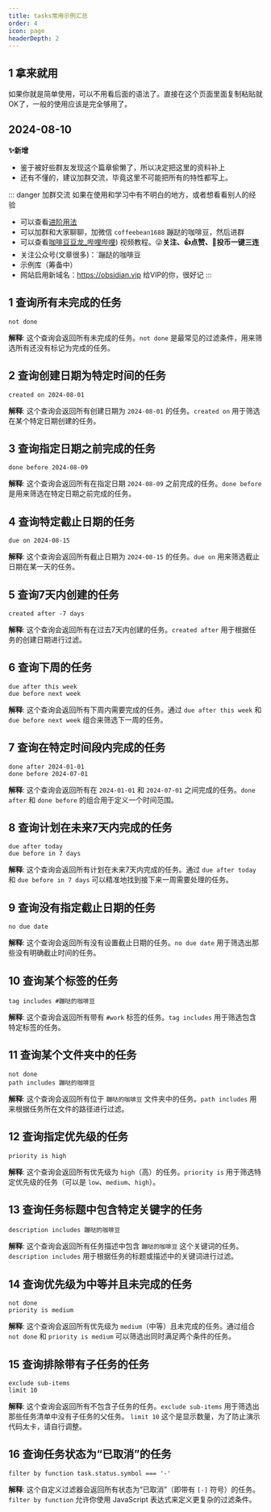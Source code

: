 ```yaml
---
title: tasks常用示例汇总
order: 4
icon: page
headerDepth: 2
---
```

## 1 拿来就用

如果你就是简单使用，可以不用看后面的语法了。直接在这个页面里面复制粘贴就OK了，一般的使用应该是完全够用了。

## 2024-08-10
**✨新增** <Badge text="Features" type="tip" />  
- 鉴于被好些群友发现这个篇章偷懒了，所以决定把这里的资料补上
- 还有不懂的，建议加群交流，毕竟这里不可能把所有的特性都写上。

::: danger 加群交流
如果在使用和学习中有不明白的地方，或者想看看别人的经验
- 可以查看[进阶用法](/zh/advanced)
- 可以加群和大家聊聊，加微信 `coffeebean1688` 蹦跶的咖啡豆，然后进群
- 可以查看[咖啡豆豆龙_哔哩哔哩](https://space.bilibili.com/618777356)) 视频教程。😜**关注、👍点赞、📀投币一键三连**
- 关注公众号(文章很多)：`蹦跶的咖啡豆
- 示例库（筹备中）
- 网站启用新域名：https://obsidian.vip 给VIP的你，很好记
:::

## 1 查询所有未完成的任务
```tasks
not done
```
**解释**: 这个查询会返回所有未完成的任务。`not done` 是最常见的过滤条件，用来筛选所有还没有标记为完成的任务。

## 2 查询创建日期为特定时间的任务
```tasks
created on 2024-08-01
```
**解释**: 这个查询会返回所有创建日期为 `2024-08-01` 的任务。`created on` 用于筛选在某个特定日期创建的任务。

## 3 查询指定日期之前完成的任务
```tasks
done before 2024-08-09
```
**解释**: 这个查询会返回所有在指定日期 `2024-08-09` 之前完成的任务。`done before` 是用来筛选在特定日期之前完成的任务。

## 4 查询特定截止日期的任务
```tasks
due on 2024-08-15
```
**解释**: 这个查询会返回所有截止日期为 `2024-08-15` 的任务。`due on` 用来筛选截止日期在某一天的任务。

## 5 查询7天内创建的任务
```tasks
created after -7 days

```
**解释**: 这个查询会返回所有在过去7天内创建的任务。`created after` 用于根据任务的创建日期进行过滤。

## 6 查询下周的任务
```tasks
due after this week
due before next week
```
**解释**: 这个查询会返回所有下周内需要完成的任务。通过 `due after this week` 和 `due before next week` 组合来筛选下一周的任务。


## 7 查询在特定时间段内完成的任务
```tasks
done after 2024-01-01
done before 2024-07-01
```
**解释**: 这个查询会返回所有在 `2024-01-01` 和 `2024-07-01` 之间完成的任务。`done after` 和 `done before` 的组合用于定义一个时间范围。


## 8 查询计划在未来7天内完成的任务
```tasks
due after today
due before in 7 days
```
**解释**: 这个查询会返回所有计划在未来7天内完成的任务。通过 `due after today` 和 `due before in 7 days` 可以精准地找到接下来一周需要处理的任务。

## 9 查询没有指定截止日期的任务
```tasks
no due date
```
**解释**: 这个查询会返回所有没有设置截止日期的任务。`no due date` 用于筛选出那些没有明确截止时间的任务。

## 10 查询某个标签的任务
```tasks
tag includes #蹦哒的咖啡豆 
```
**解释**: 这个查询会返回所有带有 `#work` 标签的任务。`tag includes` 用于筛选包含特定标签的任务。

## 11 查询某个文件夹中的任务
```tasks
not done
path includes 蹦哒的咖啡豆
```
**解释**: 这个查询会返回所有位于 `蹦哒的咖啡豆` 文件夹中的任务。`path includes` 用来根据任务所在文件的路径进行过滤。

## 12 查询指定优先级的任务
```tasks
priority is high
```
**解释**: 这个查询会返回所有优先级为 `high`（高）的任务。`priority is` 用于筛选特定优先级的任务（可以是 `low`、`medium`、`high`）。

## 13 查询任务标题中包含特定关键字的任务
```tasks
description includes 蹦哒的咖啡豆
```
**解释**: 这个查询会返回所有任务描述中包含 `蹦哒的咖啡豆` 这个关键词的任务。`description includes` 用于根据任务的标题或描述中的关键词进行过滤。


## 14 查询优先级为中等并且未完成的任务
```tasks
not done
priority is medium
```
**解释**: 这个查询会返回所有优先级为 `medium`（中等）且未完成的任务。通过组合 `not done` 和 `priority is medium` 可以筛选出同时满足两个条件的任务。

## 15 查询排除带有子任务的任务
```tasks
exclude sub-items
limit 10
```
**解释**: 这个查询会返回所有不包含子任务的任务。`exclude sub-items` 用于筛选出那些任务清单中没有子任务的父任务。 `limit 10` 这个是显示数量，为了防止演示代码太卡，请自行调整。

## 16 查询任务状态为“已取消”的任务
```tasks
filter by function task.status.symbol === '-'
```
**解释**: 这个自定义过滤器会返回所有状态为“已取消”（即带有 `[-]` 符号）的任务。`filter by function` 允许你使用 JavaScript 表达式来定义更复杂的过滤条件。




